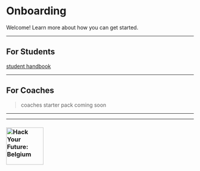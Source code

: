 # Onboarding

Welcome! Learn more about how you can get started.

---

## For Students

[student handbook](https://github.com/HackYourFutureBelgium/student-handbook)

---

## For Coaches

> coaches starter pack coming soon

---
---
### <a href="https://hackyourfuture.be" target="_blank"><img src="https://user-images.githubusercontent.com/18554853/63941625-4c7c3d00-ca6c-11e9-9a76-8d5e3632fe70.jpg" width="100" height="100" alt="Hack Your Future: Belgium"></a>
